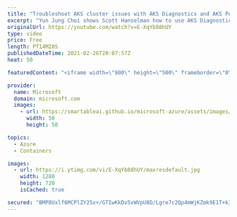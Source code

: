 ```yaml
---
title: "Troubleshoot AKS cluster issues with AKS Diagnostics and AKS Periscope | Azure Friday"
excerpt: "Yun Jung Choi shows Scott Hanselman how to use AKS Diagnostics and AKS Periscope to troubleshoot issues on your AKS cluster. Use AKS Diagnostics to identify problems and get actionable recommendations on how to resolve AKS cluster issues. Run AKS Periscope in VS Code to easily collect and export node"
originalUrl: https://youtube.com/watch?v=E-XqYb88hUY
type: video
price: Free
length: PT14M28S
publishedDateTime: 2021-02-26T20:07:57Z
heat: 50

featuredContent: "<iframe width=\"800\" height=\"500\" frameborder=\"0\" src=\"https://www.youtube.com/embed/E-XqYb88hUY\" allow=\"accelerometer; autoplay; encrypted-media; gyroscope; picture-in-picture\" allowfullscreen></iframe>"

provider:
  name: Microsoft
  domain: microsoft.com
  images:
    - url: https://smartableai.github.io/microsoft-azure/assets/images/organizations/microsoft.com-50x50.jpg
      width: 50
      height: 50

topics:
  - Azure
  - Containers

images:
  - url: https://i.ytimg.com/vi/E-XqYb88hUY/maxresdefault.jpg
    width: 1280
    height: 720
    isCached: true

secured: "BMP8Uxlf6MCPlZY25x+/GTIwKkDv5xWVpU8D/Lgre7c2Qp4mWjKZmk9E1T+k3jWQ29exlne6OcOJFROnbY3zTGWh/6+ykoRdhaLLCbU1pvPnNd0GgTEOm3hqfVJqF3rl/mu8GBIxHMZPIkHnHgzamxU/7Tbb+nWKyY2foIgmG3GtJlb8qJkSELXsD2VzRF4SV5Ode1c4wGS5KuAy7+MjmDXic4th4IaYL9yxMJBJeU4lRvQWS3EMW9Y4tWAfLAv3amAAnMiSEsDDtL+jQTFw/kSHUI2zXEqP+9R66KCDbsZqjSDaNNHuxeFtvFHLn9ySpdXbskxb3cMUcvznZntDahD9RVlbw1CKCatCfRKzoB5AeKdD7a9ua2jTljfGyUfCZ3rqqPOglLV/SbcmQuItFc+u0ca45QO6HWE56gXB/E4=;H/ilFI9iUda9CkZR+5qFyg=="
---
```


